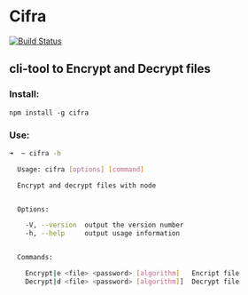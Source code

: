 # Cifra
[![Build Status](https://travis-ci.org/Luisangonzalez/cifra.svg?branch=master)](https://travis-ci.org/Luisangonzalez/cifra)
## cli-tool to Encrypt and Decrypt files

### Install:
`npm install -g cifra`

### Use:

```bash
➜  ~ cifra -h       

  Usage: cifra [options] [command]

  Encrypt and decrypt files with node


  Options:

    -V, --version  output the version number
    -h, --help     output usage information


  Commands:

    Encrypt|e <file> <password> [algorithm]   Encript file
    Decrypt|d <file> <password> [algorithm]]  Decrypt file

```